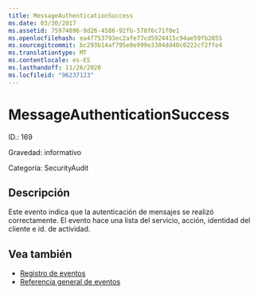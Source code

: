 ```yaml
---
title: MessageAuthenticationSuccess
ms.date: 03/30/2017
ms.assetid: 75974896-9d26-4586-92fb-578f6c71f0e1
ms.openlocfilehash: ea4f753793ec2afe77cd5924415c94ae59fb2855
ms.sourcegitcommit: bc293b14af795e0e999e3304dd40c0222cf2ffe4
ms.translationtype: MT
ms.contentlocale: es-ES
ms.lasthandoff: 11/26/2020
ms.locfileid: "96237123"
---
```

# <a name="messageauthenticationsuccess"></a>MessageAuthenticationSuccess

ID.: 169  
  
 Gravedad: informativo  
  
 Categoría: SecurityAudit  
  
## <a name="description"></a>Descripción  

 Este evento indica que la autenticación de mensajes se realizó correctamente. El evento hace una lista del servicio, acción, identidad del cliente e id. de actividad.  
  
## <a name="see-also"></a>Vea también

- [Registro de eventos](index.md)
- [Referencia general de eventos](events-general-reference.md)
